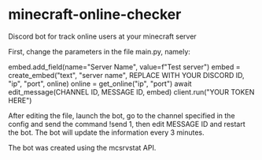 # minecraft-online-checker
Discord bot for track online users at your minecraft server

First, change the parameters in the file main.py, namely:

embed.add_field(name="Server Name", value=f"Test server")
embed = create_embed("text", "server name", REPLACE WITH YOUR DISCORD ID, "ip", "port", online)
online = get_online("ip", "port")
await edit_message(CHANNEL ID, MESSAGE ID, embed)
client.run("YOUR TOKEN HERE")

After editing the file, launch the bot, go to the channel specified in the config and send the command !send 1, then edit MESSAGE ID and restart the bot.
The bot will update the information every 3 minutes.

The bot was created using the mcsrvstat API.